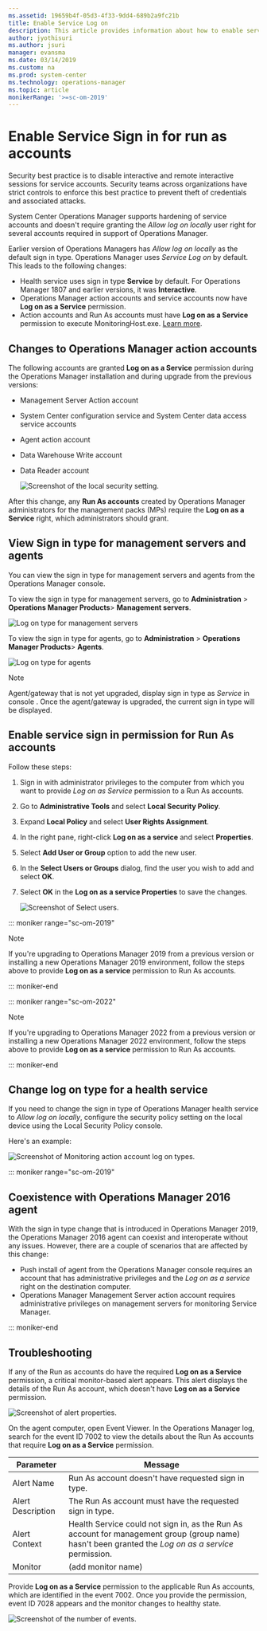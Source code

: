 ```yaml
---
ms.assetid: 19659b4f-05d3-4f33-9dd4-689b2a9fc21b
title: Enable Service Log on
description: This article provides information about how to enable service log for Run As accounts in System Center - Operations Manager.
author: jyothisuri
ms.author: jsuri
manager: evansma
ms.date: 03/14/2019
ms.custom: na
ms.prod: system-center
ms.technology: operations-manager
ms.topic: article
monikerRange: '>=sc-om-2019'
---
```


# Enable Service Sign in for run as accounts

Security best practice is to disable interactive and remote interactive sessions for service accounts. Security teams across organizations have strict controls to enforce this best practice to prevent theft of credentials and associated attacks.

System Center Operations Manager supports hardening of service accounts and doesn't require granting the *Allow log on locally* user right for several accounts required in support of Operations Manager.

Earlier version of Operations Managers has *Allow log on locally* as the default sign in type. Operations Manager uses *Service Log on* by default. This leads to the following changes:

-	Health service uses sign in type **Service** by default. For Operations Manager 1807 and earlier versions, it was **Interactive**.
-	Operations Manager action accounts and service accounts now have **Log on as a Service** permission.
-	Action accounts and Run As accounts must have **Log on as a Service** permission to execute MonitoringHost.exe. [Learn more](plan-security-accounts.md).

## Changes to Operations Manager action accounts
 The following accounts are granted **Log on as a Service** permission during the Operations Manager installation and during upgrade from the previous versions:

 -	Management Server Action account
 -	System Center configuration service and System Center data access service accounts  
 -	Agent action account
 -	Data Warehouse Write account
 -	Data Reader account

    ![Screenshot of the local security setting.](./media/enable-service-logon/om2019-local-security-setting.png)

After this change, any **Run As accounts** created by Operations Manager administrators for the management packs (MPs) require the **Log on as a Service** right, which administrators should grant.

## View Sign in type for management servers and agents

You can view the sign in type for management servers and agents from the Operations Manager console.

To view the sign in type for management servers, go to
**Administration** > **Operations Manager Products**> **Management servers**.

![Log on type for management servers](./media/enable-service-logon/logon-type-management-servers.png)

To view the sign in type for agents, go to
**Administration** > **Operations Manager Products**> **Agents**.

![Log on type for agents](./media/enable-service-logon/logon-type-agents.png)

> [!NOTE]
> Agent/gateway that is not yet upgraded, display sign in type as  *Service* in console . Once the agent/gateway is upgraded, the current sign in type will be displayed.

## Enable service sign in permission for Run As accounts

Follow these steps:

1. Sign in with administrator privileges to the computer from which you want to provide *Log on as Service* permission to a Run As accounts.
2. Go to **Administrative Tools** and select **Local Security Policy**.
3. Expand **Local Policy** and select **User Rights Assignment**.
4. In the right pane, right-click **Log on as a service** and select **Properties**.
5. Select **Add User or Group** option to add the new user.
6. In the **Select Users or Groups** dialog, find the user you wish to add and select **OK**.
7. Select **OK** in the **Log on as a service Properties** to save the changes.

    ![Screenshot of Select users.](./media/enable-service-logon/om2019-select-users.png)

::: moniker range="sc-om-2019"    

> [!NOTE]
> If you're upgrading to Operations Manager 2019 from a previous version or installing a new Operations Manager 2019 environment, follow the steps above to provide **Log on as a service** permission to Run As accounts.

::: moniker-end

::: moniker range="sc-om-2022"

> [!NOTE]
> If you're upgrading to Operations Manager 2022 from a previous version or installing a new Operations Manager 2022 environment, follow the steps above to provide **Log on as a service** permission to Run As accounts.

::: moniker-end

## Change log on type for a health service

If you need to change the sign in type of Operations Manager health service to *Allow log on locally*, configure the security policy setting on the local device using the Local Security Policy console.

Here's an example:

![Screenshot of Monitoring action account log on types.](./media/enable-service-logon/om2019-monitoring-action-account-logon-type.png)

::: moniker range="sc-om-2019"

## Coexistence with Operations Manager 2016 agent
With the sign in type change that is introduced in Operations Manager 2019, the Operations Manager 2016 agent can coexist and interoperate without any issues. However, there are a couple of scenarios that are affected by this change:  

- Push install of agent from the Operations Manager console requires an account that has administrative privileges and the *Log on as a service* right on the destination computer.
- Operations Manager Management Server action account requires administrative privileges on management servers for monitoring Service Manager.

::: moniker-end

## Troubleshooting

If any of the Run as accounts do have the required **Log on as a Service** permission, a critical monitor-based alert appears. This alert displays the details of the Run As account, which doesn't have **Log on as a Service** permission.

![Screenshot of alert properties.](./media/enable-service-logon/om2019-alert-properties.png)

On the agent computer, open Event Viewer. In the Operations Manager log, search for the event ID 7002 to view the details about the Run As accounts that require **Log on as a Service** permission.

|Parameter|Message|
|--------------------|---------------|
|Alert Name|Run As account doesn't have requested sign in type.|
|Alert Description|The Run As account must have the requested sign in type.|
|Alert Context |Health Service could not sign in, as the Run As account for management group (group name) hasn't been granted the *Log on as a service* permission.|
|Monitor|(add monitor name)|

Provide **Log on as a Service** permission to the applicable Run As accounts, which are identified in the event 7002. Once you provide the permission, event ID 7028 appears and the monitor changes to healthy state.

![Screenshot of the number of events.](./media/enable-service-logon/om-2019-number-of-events.png)
